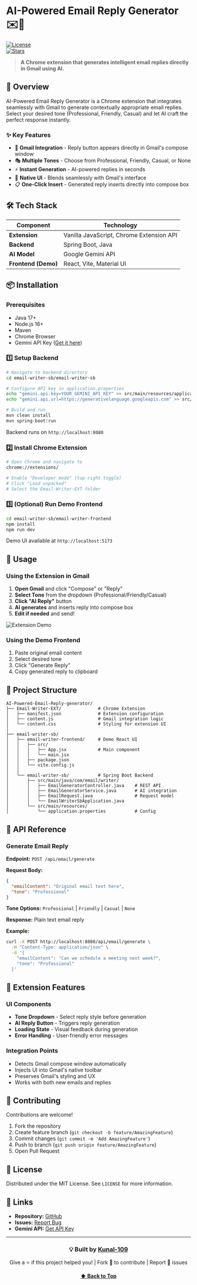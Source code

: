 # AI-Powered Email Reply Generator ✉️🤖

[![License](https://img.shields.io/badge/license-MIT-blue.svg)](https://opensource.org/licenses/MIT)  
[![Stars](https://img.shields.io/github/stars/Kunal-109/AI-Powered-Email-Reply-generator)](https://github.com/Kunal-109/AI-Powered-Email-Reply-generator/stargazers)

> **A Chrome extension that generates intelligent email replies directly in Gmail using AI.**

## 🎯 Overview

AI-Powered Email Reply Generator is a Chrome extension that integrates seamlessly with Gmail to generate contextually appropriate email replies. Select your desired tone (Professional, Friendly, Casual) and let AI craft the perfect response instantly.

### ✨ Key Features

- 🔌 **Gmail Integration** - Reply button appears directly in Gmail's compose window
- 🎭 **Multiple Tones** - Choose from Professional, Friendly, Casual, or None
- ⚡ **Instant Generation** - AI-powered replies in seconds
- 🎨 **Native UI** - Blends seamlessly with Gmail's interface
- 📋 **One-Click Insert** - Generated reply inserts directly into compose box

## 🛠️ Tech Stack

| Component | Technology |
|-----------|-----------|
| **Extension** | Vanilla JavaScript, Chrome Extension API |
| **Backend** | Spring Boot, Java |
| **AI Model** | Google Gemini API |
| **Frontend (Demo)** | React, Vite, Material UI |

## 📦 Installation

### Prerequisites
- Java 17+
- Node.js 16+
- Maven
- Chrome Browser
- Gemini API Key ([Get it here](https://makersuite.google.com/app/apikey))

### 1️⃣ Setup Backend

```bash
# Navigate to backend directory
cd email-writer-sb/email-writer-sb

# Configure API key in application.properties
echo "gemini.api.key=YOUR_GEMINI_API_KEY" >> src/main/resources/application.properties
echo "gemini.api.url=https://generativelanguage.googleapis.com" >> src/main/resources/application.properties

# Build and run
mvn clean install
mvn spring-boot:run
```

Backend runs on `http://localhost:8080`

### 2️⃣ Install Chrome Extension

```bash
# Open Chrome and navigate to
chrome://extensions/

# Enable "Developer mode" (top-right toggle)
# Click "Load unpacked"
# Select the Email-Writer-EXT folder
```

### 3️⃣ (Optional) Run Demo Frontend

```bash
cd email-writer-sb/email-writer-frontend
npm install
npm run dev
```

Demo UI available at `http://localhost:5173`

## 🚀 Usage

### Using the Extension in Gmail

1. **Open Gmail** and click "Compose" or "Reply"
2. **Select Tone** from the dropdown (Professional/Friendly/Casual)
3. **Click "AI Reply"** button
4. **AI generates** and inserts reply into compose box
5. **Edit if needed** and send!

![Extension Demo](https://via.placeholder.com/800x400?text=Extension+Demo)

### Using the Demo Frontend

1. Paste original email content
2. Select desired tone
3. Click "Generate Reply"
4. Copy generated reply to clipboard

## 📁 Project Structure

```
AI-Powered-Email-Reply-generator/
├── Email-Writer-EXT/              # Chrome Extension
│   ├── manifest.json              # Extension configuration
│   ├── content.js                 # Gmail integration logic
│   └── content.css                # Styling for extension UI
│
├── email-writer-sb/
│   ├── email-writer-frontend/     # Demo React UI
│   │   ├── src/
│   │   │   ├── App.jsx            # Main component
│   │   │   └── main.jsx
│   │   ├── package.json
│   │   └── vite.config.js
│   │
│   └── email-writer-sb/           # Spring Boot Backend
│       ├── src/main/java/com/email/writer/
│       │   ├── EmailGeneratorController.java    # REST API
│       │   ├── EmailGeneratorService.java       # AI integration
│       │   ├── EmailRequest.java                # Request model
│       │   └── EmailWriterSbApplication.java
│       └── src/main/resources/
│           └── application.properties           # Config
```

## 🔌 API Reference

### Generate Email Reply

**Endpoint:** `POST /api/email/generate`

**Request Body:**
```json
{
  "emailContent": "Original email text here",
  "tone": "Professional"
}
```

**Tone Options:** `Professional` | `Friendly` | `Casual` | `None`

**Response:** Plain text email reply

**Example:**
```bash
curl -X POST http://localhost:8080/api/email/generate \
  -H "Content-Type: application/json" \
  -d '{
    "emailContent": "Can we schedule a meeting next week?",
    "tone": "Professional"
  }'
```

## 🎨 Extension Features

### UI Components
- **Tone Dropdown** - Select reply style before generation
- **AI Reply Button** - Triggers reply generation
- **Loading State** - Visual feedback during generation
- **Error Handling** - User-friendly error messages

### Integration Points
- Detects Gmail compose window automatically
- Injects UI into Gmail's native toolbar
- Preserves Gmail's styling and UX
- Works with both new emails and replies

## 🤝 Contributing

Contributions are welcome! 

1. Fork the repository
2. Create feature branch (`git checkout -b feature/AmazingFeature`)
3. Commit changes (`git commit -m 'Add AmazingFeature'`)
4. Push to branch (`git push origin feature/AmazingFeature`)
5. Open Pull Request

## 📝 License

Distributed under the MIT License. See `LICENSE` for more information.

## 🔗 Links

- **Repository:** [GitHub](https://github.com/Kunal-109/AI-Powered-Email-Reply-generator)
- **Issues:** [Report Bug](https://github.com/Kunal-109/AI-Powered-Email-Reply-generator/issues)
- **Gemini API:** [Get API Key](https://makersuite.google.com/app/apikey)

---

<div align="center">

### 💡 Built by [Kunal-109](https://github.com/Kunal-109)

Give a ⭐ if this project helped you! | Fork 🍴 to contribute | Report 🐛 issues

**[⬆ Back to Top](#ai-powered-email-reply-generator-️)**

</div>
